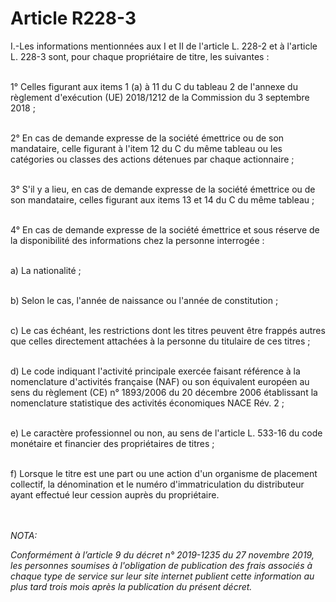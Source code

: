 # Article R228-3

<p>I.-Les informations mentionnées aux I et II de l'article L. 228-2 et à l'article L. 228-3 sont, pour chaque propriétaire de titre, les suivantes :<br/><br/>

1° Celles figurant aux items 1 (a) à 11 du C du tableau 2 de l'annexe du règlement d'exécution (UE) 2018/1212 de la Commission du 3 septembre 2018 ;<br/><br/>

2° En cas de demande expresse de la société émettrice ou de son mandataire, celle figurant à l'item 12 du C du même tableau ou les catégories ou classes des actions détenues par chaque actionnaire ;<br/><br/>

3° S'il y a lieu, en cas de demande expresse de la société émettrice ou de son mandataire, celles figurant aux items 13 et 14 du C du même tableau ;<br/><br/>

4° En cas de demande expresse de la société émettrice et sous réserve de la disponibilité des informations chez la personne interrogée :<br/><br/>

a) La nationalité ;<br/><br/>

b) Selon le cas, l'année de naissance ou l'année de constitution ;<br/><br/>

c) Le cas échéant, les restrictions dont les titres peuvent être frappés autres que celles directement attachées à la personne du titulaire de ces titres ;<br/><br/>

d) Le code indiquant l'activité principale exercée faisant référence à la nomenclature d'activités française (NAF) ou son équivalent européen au sens du règlement (CE) n° 1893/2006 du 20 décembre 2006 établissant la nomenclature statistique des activités économiques NACE Rév. 2 ;<br/><br/>

e) Le caractère professionnel ou non, au sens de l'article L. 533-16 du code monétaire et financier des propriétaires de titres ;<br/><br/>

f) Lorsque le titre est une part ou une action d'un organisme de placement collectif, la dénomination et le numéro d'immatriculation du distributeur ayant effectué leur cession auprès du propriétaire.</p><br/><br/><i>NOTA:<p>Conformément à l’article 9 du décret n° 2019-1235 du 27 novembre 2019, les personnes soumises à l'obligation de publication des frais associés à chaque type de service sur leur site internet publient cette information au plus tard trois mois après la publication du présent décret.</p></i>